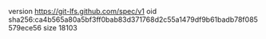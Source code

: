 version https://git-lfs.github.com/spec/v1
oid sha256:ca4b565a80a5bf3ff0bab83d371768d2c55a1479df9b61badb78f085579ece56
size 18103
